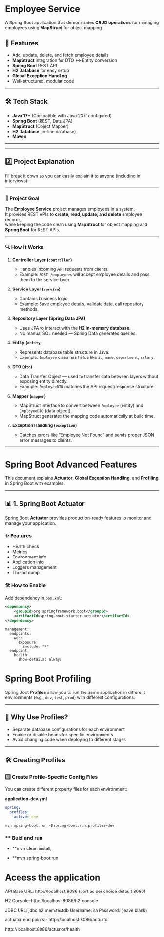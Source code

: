 # Employee Service

A Spring Boot application that demonstrates **CRUD operations** for managing employees using **MapStruct** for object mapping.

## 🚀 Features
- Add, update, delete, and fetch employee details
- **MapStruct** integration for DTO ↔ Entity conversion
- **Spring Boot** REST API
- **H2 Database** for easy setup
- **Global Exception Handling**
- Well-structured, modular code

---

## 🛠️ Tech Stack
- **Java 17+** (Compatible with Java 23 if configured)
- **Spring Boot** (REST, Data JPA)
- **MapStruct** (Object Mapper)
- **H2 Database** (in-line database)
- **Maven**

---

---

## **2️⃣ Project Explanation**

I’ll break it down so you can easily explain it to anyone (including in interviews):

---

### **📌 Project Goal**
The **Employee Service** project manages employees in a system.  
It provides REST APIs to **create, read, update, and delete** employee records,  
while keeping the code clean using **MapStruct** for object mapping and **Spring Boot** for REST APIs.

---

### **🔍 How It Works**
1. **Controller Layer (`controller`)**
   - Handles incoming API requests from clients.
   - Example: `POST /employees` will accept employee details and pass them to the service layer.

2. **Service Layer (`service`)**
   - Contains business logic.
   - Example: Save employee details, validate data, call repository methods.

3. **Repository Layer (Spring Data JPA)**
   - Uses JPA to interact with the **H2 in-memory database**.
   - No manual SQL needed — Spring Data generates queries.

4. **Entity (`entity`)**
   - Represents database table structure in Java.
   - Example: `Employee` class has fields like `id`, `name`, `department`, `salary`.

5. **DTO (`dto`)**
   - Data Transfer Object — used to transfer data between layers without exposing entity directly.
   - Example: `EmployeeDTO` matches the API request/response structure.

6. **Mapper (`mapper`)**
   - MapStruct interface to convert between `Employee` (entity) and `EmployeeDTO` (data object).
   - MapStruct generates the mapping code automatically at build time.

7. **Exception Handling (`exception`)**
   - Catches errors like "Employee Not Found" and sends proper JSON error messages to clients.

---

# Spring Boot Advanced Features

This document explains **Actuator**, **Global Exception Handling**, and **Profiling** in Spring Boot with examples.

---

## 📊 1. Spring Boot Actuator

Spring Boot **Actuator** provides production-ready features to monitor and manage your application.

### ✨ Features
- Health check
- Metrics
- Environment info
- Application info
- Loggers management
- Thread dump

### 🛠️ How to Enable
Add dependency in `pom.xml`:
```xml
<dependency>
    <groupId>org.springframework.boot</groupId>
    <artifactId>spring-boot-starter-actuator</artifactId>
</dependency>
```
```
management:
  endpoints:
    web:
      exposure:
        include: "*"
  endpoint:
    health:
      show-details: always

```

# Spring Boot Profiling

Spring Boot **Profiles** allow you to run the same application in different environments (e.g., `dev`, `test`, `prod`) with different configurations.

---

## 📌 Why Use Profiles?
- Separate database configurations for each environment
- Enable or disable beans for specific environments
- Avoid changing code when deploying to different stages

---

## 🛠 Creating Profiles

### 1️⃣ Create Profile-Specific Config Files
You can create different property files for each environment:

**application-dev.yml**
```yaml
spring:
  profiles:
    active: dev

```
```command
mvn spring-boot:run -Dspring-boot.run.profiles=dev
```
### ** Buid and run

- **mvn clean install,
  
- **mvn spring-boot:run

# Aceess the application
API Base URL: http://localhost:8086 (port as per choice default 8080)

H2 Console: http://localhost:8086/h2-console

JDBC URL: jdbc:h2:mem:testdb
Username: sa
Password: (leave blank)

actuator end points:- 
http://localhost:8086/actuator

http://localhost:8086/actuator/health

